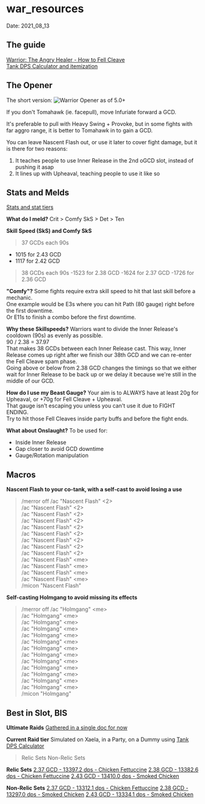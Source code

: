 war_resources
======
Date: 2021_08_13




## The guide

[Warrior: The Angry Healer - How to Fell Cleave](http://bit.ly/XIV50WAR) <br />
[Tank DPS Calculator and itemization](https://bit.ly/TankDPSCalc520) <br />





## The Opener

The short version:
![Warrior Opener as of 5.0+](https://i.imgur.com/WB2SEtL.png "Warrior Opener")

If you don't Tomahawk (ie. facepull), move Infuriate forward a GCD.

It's preferable to pull with Heavy Swing + Provoke, but in some fights with far aggro range, it is better to Tomahawk in to gain a GCD.

You can leave Nascent Flash out, or use it later to cover fight damage, but it is there for two reasons:
1) It teaches people to use Inner Release in the 2nd oGCD slot, instead of pushing it asap
2) It lines up with Upheaval, teaching people to use it like so





## Stats and Melds

[Stats and stat tiers](http://theoryjerks.akhmorning.com/)

**What do I meld?**
Crit > Comfy SkS > Det > Ten

**Skill Speed (SkS) and Comfy SkS**

> 37 GCDs each 90s
  * 1015 for 2.43 GCD
  * 1117 for 2.42 GCD

> 38 GCDs each 90s
-1523 for 2.38 GCD
-1624 for 2.37 GCD
-1726 for 2.36 GCD

**"Comfy"?**
Some fights require extra skill speed to hit that last skill before a mechanic.  <br />
One example would be E3s where you can hit Path (80 gauge) right before the first downtime. <br />
Or E11s to finish a combo before the first downtime. <br />

**Why these Skillspeeds?**
Warriors want to divide the Inner Release's cooldown (90s) as evenly as possible.  <br />
90 / 2.38 = 37.97 <br />
That makes 38 GCDs between each Inner Release cast. This way, Inner Release comes up right after we finish our 38th GCD and we can re-enter the Fell Cleave spam phase. <br />
Going above or below from 2.38 GCD changes the timings so that we either wait for Inner Release to be back up or we delay it because we're still in the middle of our GCD. <br />

**How do I use my Beast Gauge?**
Your aim is to ALWAYS have at least 20g for Upheaval, or +70g for Fell Cleave + Upheaval.  <br />
That gauge isn't escaping you unless you can't use it due to FIGHT ENDING. <br />
Try to hit those Fell Cleaves inside party buffs and before the fight ends. <br />

**What about Onslaught?**
To be used for: <br />
- Inside Inner Release <br />
- Gap closer to avoid GCD downtime <br />
- Gauge/Rotation manipulation <br />





## Macros

**Nascent Flash to your co-tank, with a self-cast to avoid losing a use**
> /merror off
> /ac "Nascent Flash" <2> <br />
> /ac "Nascent Flash" <2> <br />
> /ac "Nascent Flash" <2> <br />
> /ac "Nascent Flash" <2> <br />
> /ac "Nascent Flash" <2> <br />
> /ac "Nascent Flash" <2> <br />
> /ac "Nascent Flash" <2> <br />
> /ac "Nascent Flash" <2> <br />
> /ac "Nascent Flash" <2> <br />
> /ac "Nascent Flash" \<me> <br />
> /ac "Nascent Flash" \<me> <br />
> /ac "Nascent Flash" \<me> <br />
> /ac "Nascent Flash" \<me> <br />
> /micon "Nascent Flash" <br />

**Self-casting Holmgang to avoid missing its effects**
> /merror off
> /ac "Holmgang" \<me> <br />
> /ac "Holmgang" \<me> <br />
> /ac "Holmgang" \<me> <br />
> /ac "Holmgang" \<me> <br />
> /ac "Holmgang" \<me> <br />
> /ac "Holmgang" \<me> <br />
> /ac "Holmgang" \<me> <br />
> /ac "Holmgang" \<me> <br />
> /ac "Holmgang" \<me> <br />
> /ac "Holmgang" \<me> <br />
> /ac "Holmgang" \<me> <br />
> /ac "Holmgang" \<me> <br />
> /ac "Holmgang" \<me> <br />
> /micon "Holmgang"




## Best in Slot, BIS

**Ultimate Raids**
[Gathered in a single doc for now](http://bit.ly/WARultimateBIS)

**Current Raid tier**
Simulated on Xaela, in a Party, on a Dummy using [Tank DPS Calculator](https://bit.ly/TankDPSCalc520)
> Relic Sets
> Non-Relic Sets

**Relic Sets**
[2.37 GCD - 13397.2 dps - Chicken Fettuccine](https://etro.gg/gearset/f344710e-37b1-4c42-a422-76188ab680cf)
[2.38 GCD - 13382.6 dps - Chicken Fettuccine](https://etro.gg/gearset/717a06ac-8373-4490-9834-c5d1c321b0a7)
[2.43 GCD - 13410.0 dps - Smoked Chicken](https://etro.gg/gearset/6b4a9646-3d72-4c85-ae3f-c77e28875389)

**Non-Relic Sets**
[2.37 GCD - 13312.1 dps - Chicken Fettuccine](https://etro.gg/gearset/465c5777-b594-497d-8eac-b45fe2646009)
[2.38 GCD - 13297.0 dps - Smoked Chicken](https://etro.gg/gearset/6e7c6fd5-7618-466c-8284-8c2cc0f611c3)
[2.43 GCD - 13334.1 dps - Smoked Chicken](https://etro.gg/gearset/1f52b3ea-3bab-4a6b-8bfd-8bdcac766d39)


